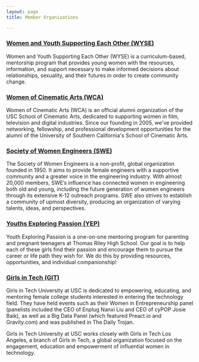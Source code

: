 ```yaml
---
layout: page
title: Member Organizations

---
```

### [Women and Youth Supporting Each Other (WYSE)](http://www-scf.usc.edu/\~wyse/Home.html)

Women and Youth Supporting Each Other (WYSE) is a curriculum-based, mentorship program that provides young women with the resources, information, and support necessary to make informed decisions about relationships, sexuality, and their futures in order to create community change.

### [Women of Cinematic Arts (WCA)](https://www.womenofcinematicarts.org/)

Women of Cinematic Arts (WCA) is an official alumni organization of the USC School of Cinematic Arts, dedicated to supporting women in film, television and digital industries. Since our founding in 2005, we've provided networking, fellowship, and professional development opportunities for the alumni of the University of Southern California's School of Cinematic Arts.

### [Society of Women Engineers (SWE)](http://sweusc.com/)

The Society of Women Engineers is a non-profit, global organization founded in 1950. It aims to provide female engineers with a supportive community and a greater voice in the engineering industry. With almost 20,000 members, SWE’s influence has connected women in engineering both old and young, including the future generation of women engineers through its extensive K-12 outreach programs. SWE also strives to establish a community of upmost diversity, producing an organization of varying talents, ideas, and perspectives.

### [Youths Exploring Passion (YEP)](http://yeptrojans.tumblr.com/)

Youth Exploring Passion is a one-on-one mentoring program for parenting and pregnant teenagers at Thomas Riley High School. Our goal is to help each of these girls find their passion and encourage them to pursue the career or life path they wish for. We do this by providing resources, opportunities, and individual companionship!

### [Girls in Tech (GIT)](http://www.uscgirlsintech.org/)

Girls in Tech University at USC is dedicated to empowering, educating, and mentoring female college students interested in entering the technology field. They have held events such as their Women in Entrepreneurship panel (panelists included the CEO of Enplug Nanxi Liu and CEO of cyPOP Josie Baik), as well as a Big Data Panel (which featured Preact.io and Gravity.com) and was published in The Daily Trojan.

Girls in Tech University at USC works closely with Girls in Tech Los Angeles, a branch of Girls in Tech, a global organization focused on the engagement, education and empowerment of influential women in technology.